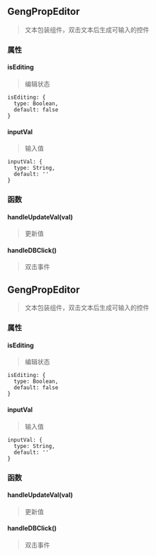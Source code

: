 ## GengPropEditor

> 文本包装组件，双击文本后生成可输入的控件

### 属性


#### isEditing

> 编辑状态

```shell
isEditing: {
  type: Boolean,
  default: false
}
```


#### inputVal

> 输入值

```shell
inputVal: {
  type: String,
  default: ''
}
```


### 函数


#### handleUpdateVal(val) 

> 更新值 


#### handleDBClick() 

> 双击事件 


## GengPropEditor

> 文本包装组件，双击文本后生成可输入的控件

### 属性


#### isEditing

> 编辑状态

```shell
isEditing: {
  type: Boolean,
  default: false
}
```


#### inputVal

> 输入值

```shell
inputVal: {
  type: String,
  default: ''
}
```


### 函数


#### handleUpdateVal(val) 

> 更新值 


#### handleDBClick() 

> 双击事件 


